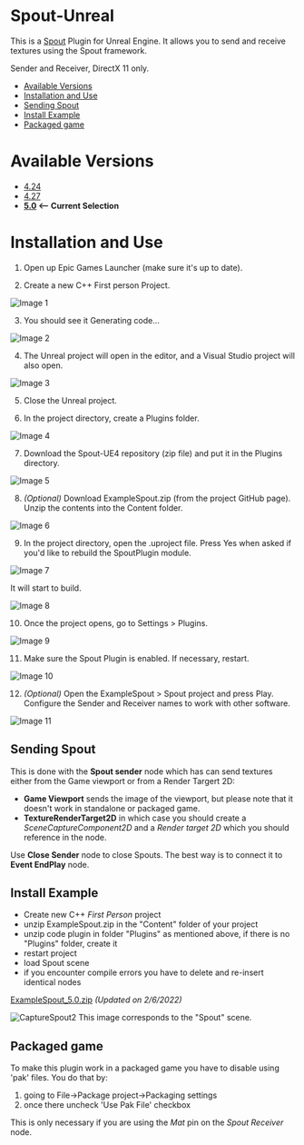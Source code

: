 # Spout-Unreal
This is a [Spout](http://spout.zeal.co/) Plugin for Unreal Engine. It allows you to send and receive textures using the Spout framework.

Sender and Receiver, DirectX 11 only.

* [Available Versions](#available-versions)
* [Installation and Use](#installation-and-use)
* [Sending Spout](#sending-spout)
* [Install Example](#install-example)
* [Packaged game](#packaged-game)

# Available Versions
* [4.24](https://github.com/TrigonVirgo/Spout-Unreal/tree/4.24)
* [4.27](https://github.com/TrigonVirgo/Spout-Unreal/tree/4.27)
* **[5.0](https://github.com/TrigonVirgo/Spout-Unreal/tree/5.0) <-- Current Selection**


# Installation and Use

1. Open up Epic Games Launcher (make sure it's up to date).

2. Create a new C++ First person Project.

![Image 1](https://L05.github.io/Spout-UE4/images/SpoutExample_Instructions_01.png)

3. You should see it Generating code...

![Image 2](https://L05.github.io/Spout-UE4/images/SpoutExample_Instructions_02.png)

4. The Unreal project will open in the editor, and a Visual Studio project will also open.

![Image 3](https://L05.github.io/Spout-UE4/images/SpoutExample_Instructions_03.png)

5. Close the Unreal project.

6. In the project directory, create a Plugins folder.

![Image 4](https://L05.github.io/Spout-UE4/images/SpoutExample_Instructions_04.png)

7. Download the Spout-UE4 repository (zip file) and put it in the Plugins directory.

![Image 5](https://L05.github.io/Spout-UE4/images/SpoutExample_Instructions_05.png)

8. *(Optional)* Download ExampleSpout.zip (from the project GitHub page). Unzip the contents into the Content folder.

![Image 6](https://L05.github.io/Spout-UE4/images/SpoutExample_Instructions_06.png)

9. In the project directory, open the .uproject file. Press Yes when asked if you'd like to rebuild the SpoutPlugin module.

![Image 7](https://L05.github.io/Spout-UE4/images/SpoutExample_Instructions_07.png)

It will start to build.

![Image 8](https://L05.github.io/Spout-UE4/images/SpoutExample_Instructions_08.png)

10. Once the project opens, go to Settings > Plugins.

![Image 9](https://L05.github.io/Spout-UE4/images/SpoutExample_Instructions_09.png)

11. Make sure the Spout Plugin is enabled. If necessary, restart.

![Image 10](https://L05.github.io/Spout-UE4/images/SpoutExample_Instructions_10.png)

12. *(Optional)* Open the ExampleSpout > Spout project and press Play. Configure the Sender and Receiver names to work with other software.

![Image 11](https://L05.github.io/Spout-UE4/images/SpoutExample_Instructions_11.png)


## Sending Spout

This is done with the **Spout sender** node which has can send textures either from the Game viewport or from a Render Targert 2D: 
  * **Game Viewport** sends the image of the viewport, but please note that it doesn't work in standalone or packaged game.
  * **TextureRenderTarget2D** in which case you should create a _SceneCaptureComponent2D_ and a *Render target 2D* which you should reference in the node.

Use **Close Sender** node to close Spouts. The best way is to connect it to **Event EndPlay** node.

## Install Example

* Create new C++ *First Person* project
* unzip ExampleSpout.zip in the "Content" folder of your project
* unzip code plugin in folder "Plugins" as mentioned above, if there is no "Plugins" folder, create it
* restart project
* load Spout scene
* if you encounter compile errors you have to delete and re-insert identical nodes

[ExampleSpout_5.0.zip](http://L05.github.io/Spout-UE4/exampleSpoutUE4/ExampleSpout_5.0.zip) *(Updated on 2/6/2022)*

![CaptureSpout2](http://aledel.github.io/Spout-UE4/images/spout2.jpg)
This image corresponds to the "Spout" scene. 

## Packaged game
To make this plugin work in a packaged game you have to disable using 'pak' files. You do that by:
1. going to File->Package project->Packaging settings
2. once there uncheck 'Use Pak File' checkbox

This is only necessary if you are using the *Mat* pin on the *Spout Receiver* node.
